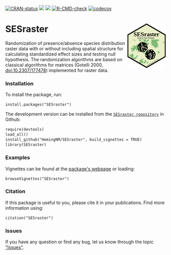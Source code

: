 <!-- badges: start -->
[![CRAN-status](https://www.r-pkg.org/badges/version/SESraster?color=green)](https://cran.r-project.org/package=SESraster)
[![](http://cranlogs.r-pkg.org/badges/grand-total/SESraster?color=green)](https://cran.r-project.org/package=SESraster)
[![](http://cranlogs.r-pkg.org/badges/SESraster?color=green)](https://cran.r-project.org/package=SESraster)
[![R-CMD-check](https://github.com/HemingNM/SESraster/actions/workflows/R-CMD-check.yaml/badge.svg)](https://github.com/HemingNM/SESraster/actions/workflows/R-CMD-check.yaml)
[![codecov](https://codecov.io/gh/HemingNM/SESraster/branch/master/graph/badge.svg?token=YJZHUXU5R7)](https://app.codecov.io/gh/HemingNM/SESraster)
<!-- badges: end -->

# SESraster <a href="https://hemingnm.github.io/SESraster/"><img src="man/figures/logo.png" align="right" height="139" alt="SESraster website" /></a>

Randomization of presence/absence species distribution raster data with or without including spatial structure for calculating standardized effect sizes and testing null hypothesis.
The randomization algorithms are based on classical algorithms for matrices (Gotelli 2000, <doi:10.2307/177478>) implemented for raster data.  
  
### Installation
To install the package, run:
```
install.packages("SESraster")
```
The development version can be installed from the [`SESraster repository`](https://github.com/HemingNM/SESraster) in Github:
```
require(devtools)
load_all()
install_github("HemingNM/SESraster", build_vignettes = TRUE)
library(SESraster)
```

### Examples
Vignettes can be found at the [package's webpage](https://hemingnm.github.io/SESraster/) or loading:
```
browseVignettes("SESraster")
```

### Citation
If this package is useful to you, please cite it in your publications. 
Find more information using:
```
citation("SESraster")
```

### Issues
If you have any question or find any bug, let us know through the topic ["Issues"](https://github.com/HemingNM/SESraster/issues).
